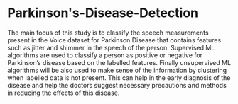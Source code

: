 # Parkinson's-Disease-Detection
The main focus of this study is to classify the speech measurements present in the Voice dataset for Parkinson Disease that contains features such as jitter and shimmer in the speech of the person. Supervised ML algorithms are used to classify a person as positive or negative for Parkinson’s disease based on the labelled features. Finally unsupervised ML algorithms will be also used to make sense of the information by clustering when labelled data is not present. This can help in the early diagnosis of the disease and help the doctors suggest necessary precautions and methods in reducing the effects of this disease.


